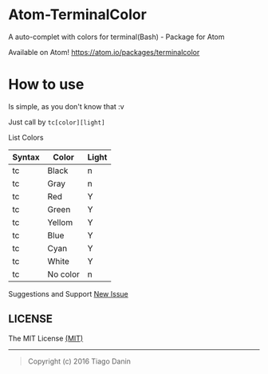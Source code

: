 # Atom-TerminalColor
A auto-complet with colors for terminal(Bash) - Package for Atom

Available on Atom! https://atom.io/packages/terminalcolor

# How to use

Is simple, as you don't know that :v

Just call by `tc[color][light]`

List Colors

Syntax | Color | Light|
-------|-------|------|
tc|Black|n|
tc|Gray|n|
tc|Red|Y|
tc|Green|Y|
tc|Yellom|Y|
tc|Blue|Y|
tc|Cyan|Y|
tc|White|Y|
tc|No color|n|


Suggestions and Support [New Issue](https://github.com/TiagoDanin/Atom-TerminalColor/issues/new)

## LICENSE
The MIT License [(MIT)](https://github.com/TiagoDanin/Atom-TerminalColor/blob/master/LICENSE)

---
>Copyright (c) 2016 Tiago Danin
